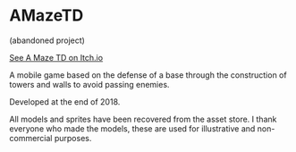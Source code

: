 # AMazeTD
(abandoned project)

[See A Maze TD on Itch.io](https://yukumura.itch.io/a-maze-td "A Maze TD on Itch.io")

A mobile game based on the defense of a base through the construction of towers and walls to avoid passing enemies.

Developed at the end of 2018.

All models and sprites have been recovered from the asset store. I thank everyone who made the models, these are used for illustrative and non-commercial purposes.
